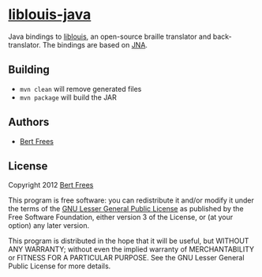 [liblouis-java][]
=================

Java bindings to [liblouis][], an open-source braille translator and back-translator.
The bindings are based on [JNA][].

Building
--------

 * `mvn clean` will remove generated files
 * `mvn package` will build the JAR

Authors
-------

+ [Bert Frees][bert]

License
-------

Copyright 2012 [Bert Frees][bert]

This program is free software: you can redistribute it and/or modify
it under the terms of the [GNU Lesser General Public License][lgpl]
as published by the Free Software Foundation, either version 3 of
the License, or (at your option) any later version.

This program is distributed in the hope that it will be useful,
but WITHOUT ANY WARRANTY; without even the implied warranty of
MERCHANTABILITY or FITNESS FOR A PARTICULAR PURPOSE.  See the
GNU Lesser General Public License for more details.

[liblouis-java]: http://github.com/bertfrees/liblouis-java
[liblouis]: http://code.google.com/p/liblouis/
[jna]: https://github.com/twall/jna
[bert]: http://github.com/bertfrees
[lgpl]: http://www.gnu.org/licenses/lgpl.html
